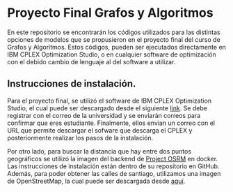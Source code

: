 # Proyecto Final Grafos y Algoritmos

En este repositorio se encontrarán los códigos utilizados para las distintas opciones de modelos que se propusieron en el proyecto final del curso de Grafos y Algoritmos. Estos códigos, pueden ser ejecutados directamente en IBM CPLEX Optimization Studio, o en cualquier software de optimización con el debido cambio de lenguaje al del software a utilizar.

## Instrucciones de instalación.

Para el proyecto final, se utilizó el software de IBM CPLEX Optimization Studio, el cual puede ser descargado desde el siguiente [link](https://community.ibm.com/community/user/datascience/blogs/xavier-nodet1/2020/07/09/cplex-free-for-students). Se debe registrar con el correo de la universidad y se enviarán correos para confirmar que eres estudiante. Finalmente, ellos envían un correo con el URL que permite descargar el sofware que descarga el CPLEX y posteriormente realizar los pasos de la instalación.

Por otro lado, para buscar la distancia que hay entre dos puntos geográficos se utilizó la imagen del backend de [Project OSRM](https://github.com/Project-OSRM/osrm-backend) en docker. Las instrucciones de instalación están dentro de su repositorio en GitHub. Además, para poder obtener las calles de santiago, utilizamos una imagen de OpenStreetMap, la cual puede ser descargada desde [aquí](https://download.geofabrik.de/south-america/chile-latest.osm.pbf).
